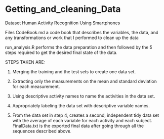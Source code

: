 # Getting_and_cleaning_Data

Dataset
Human Activity Recognition Using Smartphones

Files
CodeBook.md a code book that describes the variables, the data, and any transformations or work that I performed to clean up the data

run_analysis.R performs the data preparation and then followed by the 5 steps required to get the desired final state of the data.

STEPS TAKEN ARE:
1. Merging the training and the test sets to create one data set.

2. Extracting only the measurements on the mean and standard deviation for each measurement.

3. Using descriptive activity names to name the activities in the data set.

4. Appropriately labeling the data set with descriptive variable names.

5. From the data set in step 4, creates a second, independent tidy data set with the average of each variable for each activity and each subject.
FinalData.txt is the exported final data after going through all the sequences described above.